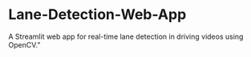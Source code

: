 # Lane-Detection-Web-App
A Streamlit web app for real-time lane detection in driving videos using OpenCV.”
